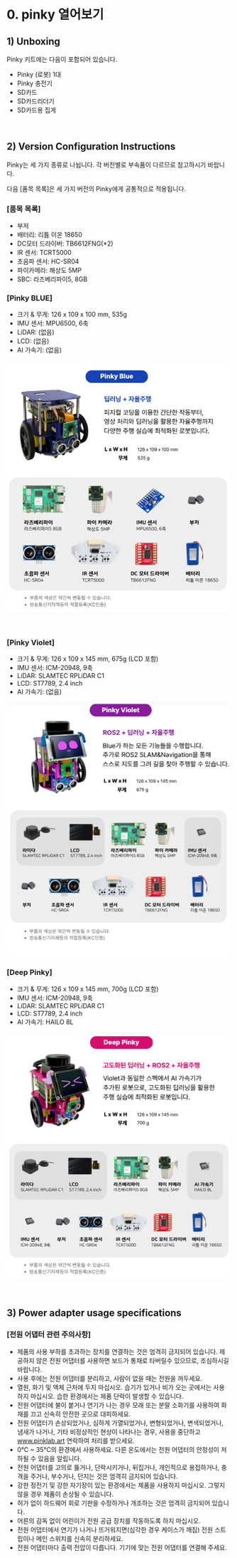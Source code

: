 # 0. pinky 열어보기
## 1) Unboxing
Pinky 키트에는 다음이 포함되어 있습니다.
- Pinky (로봇) 1대
- Pinky 충전기
- SD카드
- SD카드리더기
- SD카드용 집게

<br>

## 2) Version Configuration Instructions
Pinky는 세 가지 종류로 나뉩니다. 각 버전별로 부속품이 다르므로 참고하시기 바랍니다.

다음 [품목 목록]은 세 가지 버전의 Pinky에게 공통적으로 적용됩니다.

### [품목 목록]
- 부저
- 배터리: 리튬 이온 18650
- DC모터 드라이버: TB6612FNG(*2)
- IR 센서: TCRT5000
- 초음파 센서: HC-SR04
- 파이카메라: 해상도 5MP
- SBC: 라즈베리파이5, 8GB

### [Pinky BLUE]
- 크기 & 무게: 126 x 109 x 100 mm, 535g
- IMU 센서: MPU6500, 6축
- LiDAR: (없음)
- LCD: (없음)
- AI 가속기: (없음)

![Image](https://github.com/pinklab-art/pinky_study/blob/main/picture/initial_setting/00_1.png)

<br>

### [Pinky Violet]
- 크기 & 무게: 126 x 109 x 145 mm, 675g (LCD 포함)
- IMU 센서: ICM-20948, 9축
- LiDAR: SLAMTEC RPLiDAR C1
- LCD: ST7789, 2.4 inch
- AI 가속기: (없음)

![Image](https://github.com/pinklab-art/pinky_study/blob/main/picture/initial_setting/00_2.png)
<br>

### [Deep Pinky]
- 크기 & 무게: 126 x 109 x 145 mm, 700g (LCD 포함)
- IMU 센서: ICM-20948, 9축
- LiDAR: SLAMTEC RPLiDAR C1
- LCD: ST7789, 2.4 inch
- AI 가속기: HAILO 8L

![Image](https://github.com/pinklab-art/pinky_study/blob/main/picture/initial_setting/00_3.png)

<br>


## 3) Power adapter usage specifications
### [전원 어댑터 관련 주의사항]
- 제품의 사용 부하를 초과하는 장치를 연결하는 것은 엄격히 금지되어 있습니다. 제공하지 않은 전원 어댑터를 사용하면 보드가 통채로 타버릴수 있으므로, 조심하시길 바랍니다.
- 사용 후에는 전원 어댑터를 분리하고, 사람이 없을 때는 전원을 꺼두세요.
- 열원, 화기 및 액체 근처에 두지 마십시오. 습기가 있거나 비가 오는 곳에서는 사용하지 마십시오. 습한 환경에서는 제품 단락이 발생할 수 있습니다.
- 전원 어댑터에 불이 붙거나 연기가 나는 경우 모래 또는 분말 소화기를 사용하여 화재를 끄고 신속히 안전한 곳으로 대피하세요.
- 전원 어댑터가 손상되었거나, 심하게 가열되었거나, 변형되었거나, 변색되었거나, 냄새가 나거나, 기타 비정상적인 현상이 나타나는 경우, 사용을 중단하고 www.pinklab.art 연락하여 처리를 받으세요.
- 0°C ~ 35°C의 환경에서 사용하세요. 다른 온도에서는 전원 어댑터의 안정성이 저하될 수 있음을 알립니다.
- 전원 어댑터를 고의로 뚫거나, 단락시키거나, 뒤집거나, 개인적으로 용접하거나, 충격을 주거나, 부수거나, 던지는 것은 엄격히 금지되어 있습니다.
- 강한 정전기 및 강한 자기장이 있는 환경에서는 제품을 사용하지 마십시오. 그렇지 않을 경우 제품이 손상될 수 있습니다.
- 허가 없이 하드웨어 회로 기판을 수정하거나 개조하는 것은 엄격히 금지되어 있습니다.
- 어른의 감독 없이 어린이가 전원 공급 장치를 작동하도록 하지 마십시오.
- 전원 어댑터에서 연기가 나거나 뜨거워지면(심각한 경우 케이스가 깨짐) 전원 스트립이나 메인 스위치를 신속히 분리하세요.
- 전원 어댑터마다 출력 전압이 다릅니다. 기기에 맞는 전원 어댑터를 연결해 주세요.
